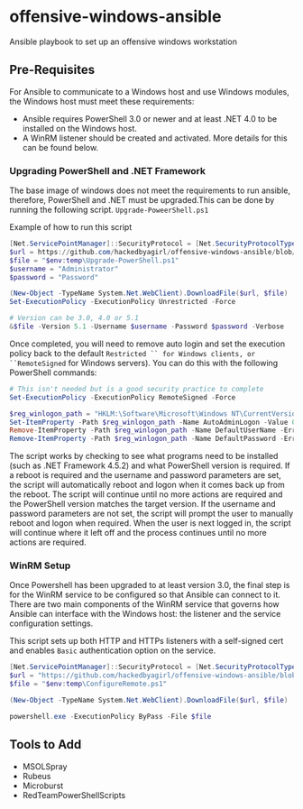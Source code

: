 # offensive-windows-ansible
Ansible playbook to set up an offensive windows workstation

## Pre-Requisites
For Ansible to communicate to a Windows host and use Windows modules, the Windows host must meet these requirements:
- Ansible requires PowerShell 3.0 or newer and at least .NET 4.0 to be installed on the Windows host.
- A WinRM listener should be created and activated. More details for this can be found below.

### Upgrading PowerShell and .NET Framework
The base image of windows does not meet the requirements to run ansible, therefore, PowerShell and .NET must be upgraded.This can be done by running the following script. `Upgrade-PoweerShell.ps1`

Example of how to run this script

```powershell
[Net.ServicePointManager]::SecurityProtocol = [Net.SecurityProtocolType]::Tls12
$url = https://github.com/hackedbyagirl/offensive-windows-ansible/blob/main/scripts/Upgrade-PowerShell.ps1
$file = "$env:temp\Upgrade-PowerShell.ps1"
$username = "Administrator"
$password = "Password"

(New-Object -TypeName System.Net.WebClient).DownloadFile($url, $file)
Set-ExecutionPolicy -ExecutionPolicy Unrestricted -Force

# Version can be 3.0, 4.0 or 5.1
&$file -Version 5.1 -Username $username -Password $password -Verbose
```
Once completed, you will need to remove auto login and set the execution policy back to the default `Restricted `` for Windows clients, or ``RemoteSigned` for Windows servers). You can do this with the following PowerShell commands:

```powershell
# This isn't needed but is a good security practice to complete
Set-ExecutionPolicy -ExecutionPolicy RemoteSigned -Force

$reg_winlogon_path = "HKLM:\Software\Microsoft\Windows NT\CurrentVersion\Winlogon"
Set-ItemProperty -Path $reg_winlogon_path -Name AutoAdminLogon -Value 0
Remove-ItemProperty -Path $reg_winlogon_path -Name DefaultUserName -ErrorAction SilentlyContinue
Remove-ItemProperty -Path $reg_winlogon_path -Name DefaultPassword -ErrorAction SilentlyContinue
```
The script works by checking to see what programs need to be installed (such as .NET Framework 4.5.2) and what PowerShell version is required. If a reboot is required and the username and password parameters are set, the script will automatically reboot and logon when it comes back up from the reboot. The script will continue until no more actions are required and the PowerShell version matches the target version. If the username and password parameters are not set, the script will prompt the user to manually reboot and logon when required. When the user is next logged in, the script will continue where it left off and the process continues until no more actions are required.

### WinRM Setup
Once Powershell has been upgraded to at least version 3.0, the final step is for the WinRM service to be configured so that Ansible can connect to it. There are two main components of the WinRM service that governs how Ansible can interface with the Windows host: the listener and the service configuration settings.

This script sets up both HTTP and HTTPs listeners with a self-signed cert and enables `Basic` authentication option on the service. 

```powershell
[Net.ServicePointManager]::SecurityProtocol = [Net.SecurityProtocolType]::Tls12
$url = "https://github.com/hackedbyagirl/offensive-windows-ansible/blob/main/scripts/ConfigureRemote.ps1"
$file = "$env:temp\ConfigureRemote.ps1"

(New-Object -TypeName System.Net.WebClient).DownloadFile($url, $file)

powershell.exe -ExecutionPolicy ByPass -File $file
```

## Tools to Add
- MSOLSpray
- Rubeus
- Microburst
- RedTeamPowerShellScripts
